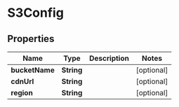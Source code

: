 
# S3Config

## Properties
Name | Type | Description | Notes
------------ | ------------- | ------------- | -------------
**bucketName** | **String** |  |  [optional]
**cdnUrl** | **String** |  |  [optional]
**region** | **String** |  |  [optional]



